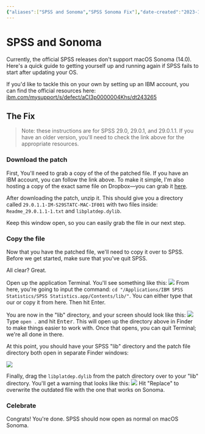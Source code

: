 ```yaml
---
{"aliases":["SPSS and Sonoma","SPSS Sonoma Fix"],"date-created":"2023-10-25T17:36","date-modified":"2023-10-25T18:30","dg-publish":true,"tags":["gspp"],"title":"SPSS and Sonoma","permalink":"/spaces/school/support-notes/spss-sonoma-fix/","dgPassFrontmatter":true}
---
```



# SPSS and Sonoma

Currently, the official SPSS releases don't support macOS Sonoma (14.0). Here's a quick guide to getting yourself up and running again if SPSS fails to start after updating your OS.

If you'd like to tackle this on your own by setting up an IBM account, you can find the official resources here: [ibm.com/mysupport/s/defect/aCI3p0000004Khs/dt243265](https://www.ibm.com/mysupport/s/defect/aCI3p0000004Khs/dt243265)

## The Fix

> Note: these instructions are for SPSS 29.0, 29.0.1, and 29.0.1.1. If you have an older version, you'll need to check the link above for the appropriate resources.

### Download the patch

First, You'll need to grab a copy of the of the patched file. If you have an IBM account, you can follow the link above. To make it simple, I'm also hosting a copy of the exact same file on Dropbox—you can grab it [here](https://www.ibm.com/mysupport/s/defect/aCI3p0000004Khs/dt243265?language=en_US).

After downloading the patch, unzip it. This should give you a directory called `29.0.1.1-IM-S29STATC-MAC-IF001` with two files inside: `Readme_29.0.1.1-1.txt` and `libplatdep.dylib`. 

Keep this window open, so you can easily grab the file in our next step.

### Copy the file

Now that you have the patched file, we'll need to copy it over to SPSS. Before we get started, make sure that you've quit SPSS.

All clear? Great.

Open up the application Terminal. You'll see something like this:
![](https://i.imgur.com/sXcwBQ7.png)
From here, you're going to input the command: `cd "/Applications/IBM SPSS Statistics/SPSS Statistics.app/Contents/lib/"`. You can either type that our or copy it from here. Then hit <kbr>Enter</kbd>.

You are now in the "lib" directory, and your screen should look like this:
![](https://i.imgur.com/i4Fj3DR.png)
Type `open .` and hit <kbd>Enter</kbd>. This will open up the directory above in Finder to make things easier to work with. Once that opens, you can quit Terminal; we're all done in there.

At this point, you should have your SPSS "lib" directory and the patch file directory both open in separate Finder windows:

![](https://i.imgur.com/h0qd8HS.png)

Finally, drag the `libplatdep.dylib` from the patch directory over to your "lib" directory. You'll get a warning that looks like this:
![](https://i.imgur.com/tUiF3HU.png)
Hit "Replace" to overwrite the outdated file with the one that works on Sonoma. 

### Celebrate

Congrats! You're done. SPSS should now open as normal on macOS Sonoma.
